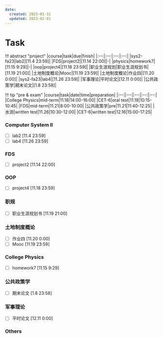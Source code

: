 ```yaml
---
date:
  created: 2023-01-31 
  updated: 2023-02-01
---
```


# Task


!!! abstract "project"
		|course|task|due|finish|
		|:--:|:--:|:--:|:--:|
		|sys2-fa23|lab2|[11.4 23:59]|
		|FDS|project2|[11.14 22:00]|-|
		|physics|homework7|[11.15 9:29]|-|
		|oop|project4|[11.18 23:59]|
		|职业生涯规划|职业生涯规划书|[11.19 21:00]|
		|土地制度概论|Mooc|[11.19 23:59]|
		|土地制度概论|作业四|[11.20 0:00]|
		|sys2-fa23|lab4|[11.26 23:59]|
		|军事理论|平时论文|[12.11 0:00]|
		|公共政策学|期末论文|[1.8 23:58]|

!!! tip "pre & exam"
		|course|task|date|time|preparation|
		|:--:|:--:|:--:|:--:|:--:|
		|College Physics|mid-term|11.18|14:00-16:00|
		|CET-6|oral test|11.19|10:15-10:45|
		|FDS|mid-term|11.21|8:00-10:00|
		|公共政策学|pre|11.21|11:40-12:25|
		|水测|written test|11.26|10:30-12:00|
		|CET-6|written test|12.16|15:00-17:25|

### Computer System Ⅱ

- [ ] lab2 [11.4 23:59]
- [ ] lab4 [11.26 23:59]

### FDS

- [ ] project2  [11.14 22:00]

### OOP

- [ ] project4 [11.18 23:59]

### 职规

- [ ] 职业生涯规划书 [11.19 21:00]

### 土地制度概论

- [ ] 作业四 [11.20 0:00]
- [ ] Mooc [11.19 23:59]

### College Physics

- [ ] homework7 [11.15 9:29]

### 公共政策学

- [ ] 期末论文 [1.8 23:58]

### 军事理论

- [ ] 平时论文 [12.11 0:00]

### Others
